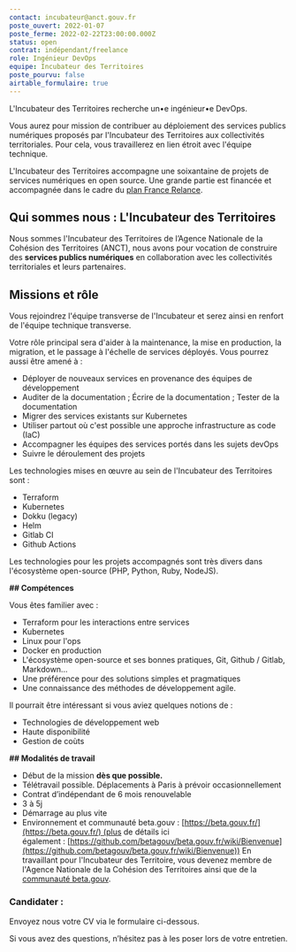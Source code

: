 ```yaml
---
contact: incubateur@anct.gouv.fr
poste_ouvert: 2022-01-07
poste_ferme: 2022-02-22T23:00:00.000Z
status: open
contrat: indépendant/freelance
role: Ingénieur DevOps
equipe: Incubateur des Territoires
poste_pourvu: false
airtable_formulaire: true
---
```

L'Incubateur des Territoires recherche un•e ingénieur•e DevOps.

Vous aurez pour mission de contribuer au déploiement des services publics numériques proposés par l'Incubateur des Territoires aux collectivités territoriales. Pour cela, vous travaillerez en lien étroit avec l'équipe technique. 

L'Incubateur des Territoires accompagne une soixantaine de projets de services numériques en open source. Une grande partie est financée et accompagnée dans le cadre du [plan France Relance](https://incubateur.anct.gouv.fr/actualites/resultats-de-la-consultation-nationale-france-relance-co-construction-de-services-numeriques/). 

## **Qui sommes nous : L'Incubateur des Territoires**

Nous sommes l'Incubateur des Territoires de l’Agence Nationale de la Cohésion des Territoires (ANCT), nous avons pour vocation de construire des **services publics numériques** en collaboration avec les collectivités territoriales et leurs partenaires.

## **Missions et rôle**

Vous rejoindrez l'équipe transverse de l'Incubateur et serez ainsi en renfort de l'équipe technique transverse.

Votre rôle principal sera d'aider à la maintenance, la mise en production, la migration, et le passage à l'échelle de services déployés. Vous pourrez aussi être amené à :

- Déployer de nouveaux services en provenance des équipes de développement
- Auditer de la documentation ; Écrire de la documentation ; Tester de la documentation
- Migrer des services existants sur Kubernetes
- Utiliser partout où c'est possible une approche infrastructure as code (IaC)
- Accompagner les équipes des services portés dans les sujets devOps
- Suivre le déroulement des projets

Les technologies mises en œuvre au sein de l'Incubateur des Territoires sont :

- Terraform
- Kubernetes
- Dokku (legacy)
- Helm
- Gitlab CI
- Github Actions

Les technologies pour les projets accompagnés sont très divers dans l'écosystème open-source (PHP, Python, Ruby, NodeJS).

**## Compétences**

Vous êtes familier avec :

- Terraform pour les interactions entre services
- Kubernetes
- Linux pour l'ops
- Docker en production
- L'écosystème open-source et ses bonnes pratiques, Git, Github / Gitlab, Markdown…
- Une préférence pour des solutions simples et pragmatiques
- Une connaissance des méthodes de développement agile.

Il pourrait être intéressant si vous aviez quelques notions de :

- Technologies de développement web
- Haute disponibilité
- Gestion de coùts

**## Modalités de travail**

- Début de la mission **dès que possible.**
- Télétravail possible. Déplacements à Paris à prévoir occasionnellement
- Contrat d’indépendant de 6 mois renouvelable
- 3 à 5j
- Démarrage au plus vite
- Environnement et communauté beta.gouv : [https://beta.gouv.fr/](https://beta.gouv.fr/) (plus de détails ici également : [https://github.com/betagouv/beta.gouv.fr/wiki/Bienvenue](https://github.com/betagouv/beta.gouv.fr/wiki/Bienvenue)) En travaillant pour l'Incubateur des Territoire, vous devenez membre de l'Agence Nationale de la Cohésion des Territoires ainsi que de la [communauté beta.gouv](https://doc.incubateur.net/communaute/travailler-a-beta-gouv/bienvenue).

### Candidater :

Envoyez nous votre CV via le formulaire ci-dessous. 

Si vous avez des questions, n’hésitez pas à les poser lors de votre entretien.
